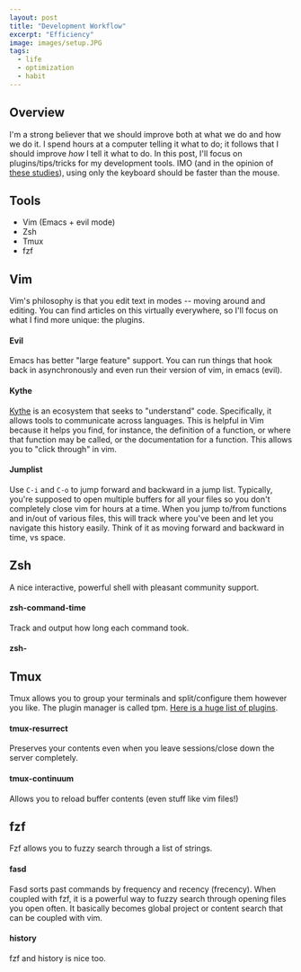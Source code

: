 ```yaml
---
layout: post
title: "Development Workflow"
excerpt: "Efficiency"
image: images/setup.JPG
tags: 
  - life
  - optimization
  - habit
---
```


## Overview
I'm a strong believer that we should improve both at what we do and how we do it.
I spend hours at a computer telling it what to do; it follows that I should improve
*how* I tell it what to do. In this post, I'll focus on plugins/tips/tricks for my development tools.
IMO (and in the opinion of [these studies](https://ux.stackexchange.com/questions/30682/are-there-any-recent-studies-of-the-keyboard-vs-mouse-issue)), 
using only the keyboard should be faster than the mouse.

## Tools
* Vim (Emacs + evil mode)
* Zsh
* Tmux
* fzf

## Vim
Vim's philosophy is that you edit text in modes -- moving around and editing.
You can find articles on this virtually everywhere, so I'll focus on what I find more unique: the plugins. 

#### Evil
Emacs has better "large feature" support. You can run things that hook back in asynchronously
and even run their version of vim, in emacs (evil). 

#### Kythe
[Kythe](https://github.com/kythe/kythe) is an ecosystem that seeks to "understand" code.
Specifically, it allows tools to communicate across languages. This is helpful in Vim because
it helps you find, for instance, the definition of a function, or where that function
may be called, or the documentation for a function. This allows you to "click through"
in vim.

#### Jumplist
Use ```C-i``` and ```C-o``` to jump forward and backward in a jump list. Typically, you're supposed 
to open multiple buffers for all your files so you don't completely close vim for hours at a time.
When you jump to/from functions and in/out of various files, this will track where you've been and
let you navigate this history easily. Think of it as moving forward and backward in time, vs space.

## Zsh
A nice interactive, powerful shell with pleasant community support.

#### zsh-command-time
Track and output how long each command took.

#### zsh-

## Tmux
Tmux allows you to group your terminals and split/configure them however you like.
The plugin manager is called tpm. [Here is a huge list of plugins](https://github.com/tmux-plugins).

#### tmux-resurrect 
Preserves your contents even when you leave sessions/close down the server completely.

#### tmux-continuum
Allows you to reload buffer contents (even stuff like vim files!)

## fzf
Fzf allows you to fuzzy search through a list of strings.

#### fasd
Fasd sorts past commands by frequency and recency (frecency). When coupled with fzf, it is
a powerful way to fuzzy search through opening files you open often. It basically becomes 
global project or content search that can be coupled with vim. 

#### history
fzf and history is nice too.
